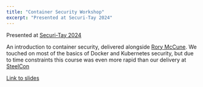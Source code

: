 ```yaml
---
title: "Container Security Workshop"
excerpt: "Presented at Securi-Tay 2024"
---
```


Presented at [Securi-Tay 2024](https://www.securi-tay.co.uk/)

An introduction to container security, delivered alongside [Rory McCune](https://raesene.github.io). We touched on most of the basics of Docker and Kubernetes security, but due to time constraints this course was even more rapid than our delivery at [SteelCon](/talks/Steelcon-Container-Security-Workshop/)

[Link to slides](/assets/talks/SecuriTay-Container-Security-Workshop.pdf)
